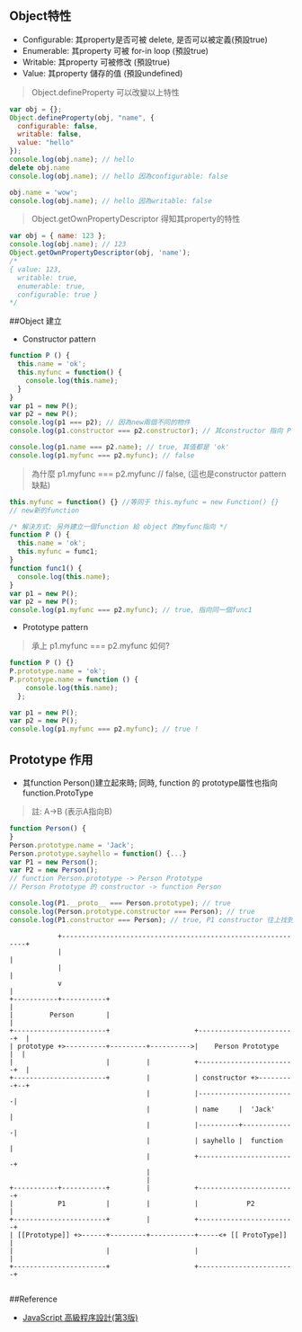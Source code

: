 ## Object特性
 - Configurable: 其property是否可被 delete, 是否可以被定義(預設true)
 - Enumerable: 其property 可被 for-in loop (預設true)
 - Writable: 其property 可被修改 (預設true)
 - Value: 其property 儲存的值 (預設undefined)


> Object.defineProperty 可以改變以上特性

```js
var obj = {};
Object.defineProperty(obj, "name", {
  configurable: false,
  writable: false,
  value: "hello"
});
console.log(obj.name); // hello
delete obj.name
console.log(obj.name); // hello 因為configurable: false

obj.name = 'wow';
console.log(obj.name); // hello 因為writable: false
```

> Object.getOwnPropertyDescriptor 得知其property的特性

```js
var obj = { name: 123 };
console.log(obj.name); // 123
Object.getOwnPropertyDescriptor(obj, 'name');
/*
{ value: 123,
  writable: true,
  enumerable: true,
  configurable: true }
*/
```

##Object 建立

* Constructor pattern 

```js
function P () {
  this.name = 'ok';
  this.myfunc = function() {
    console.log(this.name);
  }
}
var p1 = new P();
var p2 = new P();
console.log(p1 === p2); // 因為new兩個不同的物件
console.log(p1.constructor === p2.constructor); // 其constructor 指向 P

console.log(p1.name === p2.name); // true, 其值都是 'ok'
console.log(p1.myfunc === p2.myfunc); // false

```

> 為什麼 p1.myfunc === p2.myfunc // false, (這也是constructor pattern 缺點)

```js
this.myfunc = function() {} //等同于 this.myfunc = new Function() {} 
// new新的function 

/* 解決方式: 另外建立一個function 給 object 的myfunc指向 */
function P () {
  this.name = 'ok';
  this.myfunc = func1;
}
function func1() {
  console.log(this.name);
}
var p1 = new P();
var p2 = new P();
console.log(p1.myfunc === p2.myfunc); // true, 指向同一個func1
```

* Prototype pattern

> 承上 p1.myfunc === p2.myfunc 如何?

```js
function P () {}
P.prototype.name = 'ok';
P.prototype.name = function () {
    console.log(this.name);
  };

var p1 = new P();
var p2 = new P();
console.log(p1.myfunc === p2.myfunc); // true !
```

## Prototype 作用

* 其function Person()建立起來時; 同時, function 的 prototype屬性也指向 function.ProtoType

> 註: A->B (表示A指向B)

```js
function Person() {
}
Person.prototype.name = 'Jack';
Person.prototype.sayhello = function() {...}
var P1 = new Person();
var P2 = new Person(); 
// function Person.prototype -> Person Prototype
// Person Prototype 的 constructor -> function Person

console.log(P1.__proto__ === Person.prototype); // true
console.log(Person.prototype.constructor === Person); // true
console.log(P1.constructor === Person); // true, P1 constructor 往上找到 Person Prototype
```

```
            +-------------------------------------------------------------+
            |                                                             |
            |                                                             |
            v                                                             |
+-----------+-----------+                                                 |
|         Person        |                                                 |
+-----------------------+                     +------------------------+  | 
| prototype +>----------+---------+---------->|    Person Prototype    |  |
|                       |         |           +------------------------+  |
+-----------------------+         |           | constructor +>---------+--+
                                  |           |------------------------|
                                  |           | name     |  'Jack'     |
                                  |           |----------+-------------|
                                  |           | sayhello |  function   |
                                  |           +------------------------+
                                  |
                                  |
+-----------+-----------+         |           +------------------------+
|           P1          |         |           |            P2          |
+-----------------------+         |           +------------------------+
| [[Prototype]] +>------+---------+-----------+-----<+ [[ ProtoType]]  |
|                       |                     |                        |
+-----------------------+                     +------------------------+


```



##Reference 
- [JavaScript 高級程序設計(第3版)](https://www.tenlong.com.tw/products/9787115275790)
